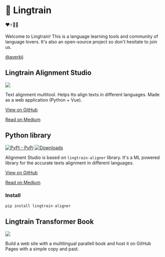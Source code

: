 <p align="center"><h1>💬 Lingtrain</h1></p>

❤️⚡️🔋💎

Welcome to Lingtrain! This is a language learning tools and community of language lovers. It's also an open-source project so don't hesitate to join us.

[@averkij](https://github.com/averkij)

## Lingtrain Alignment Studio

![](https://habrastorage.org/webt/l8/4y/29/l84y29mmfv4yp343nsn-zmaiif4.jpeg)

Text alignment multitool. Helps tto align texts in different languages. Made as a web application (Python + Vue).

[View on GitHub](https://github.com/averkij/a-studio)

[Read on Medium](https://medium.com/@averoo/how-to-create-bilingual-books-part-2-lingtrain-alignment-studio-ffa56c9c07a6)

<!-- ### Create books

TBD

### Extract parallel corpora

TBD

### Export to different formats

TBD -->

## Python library

[![PyPI - PyPi](https://img.shields.io/pypi/v/lingtrain-aligner)](https://pypi.org/project/lingtrain-aligner) [![Downloads](https://static.pepy.tech/personalized-badge/lingtrain-aligner?period=total&units=abbreviation&left_color=grey&right_color=green&left_text=Downloads)](https://pepy.tech/project/lingtrain-aligner)

Alignment Studio is based on `lingtrain-aligner` library. It's a ML powered library for the accurate texts alignment in different languages.

[View on GitHub](https://github.com/averkij/lingtrain-aligner)

[Read on Medium](https://medium.com/@averoo/how-to-make-a-parallel-book-for-language-learning-part-1-python-and-colab-version-cff09e379d8c)

### Install

```python
pip install lingtrain-aligner
```

## Lingtrain Transformer Book

![](https://i.imgur.com/BuJ9SQZ.png)

Build a web site with a multilingual parallell book and host it on GitHub Pages with a simple copy and past.

